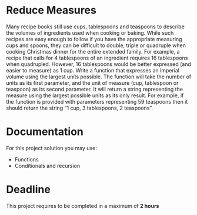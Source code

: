 # Reduce Measures

Many recipe books still use cups, tablespoons and teaspoons to describe the volumes of ingredients used when cooking or baking. While such recipes are easy enough to follow if you have the appropriate measuring cups and spoons, they can be difficult to double, triple or quadruple when cooking Christmas dinner for the entire extended family. For example, a recipe that calls for 4 tablespoons of an ingredient requires 16 tablespoons when quadrupled. However, 16 tablespoons would be better expressed (and easier to measure) as 1 cup.
Write a function that expresses an imperial volume using the largest units possible. 
The function will take the number of units as its first parameter, and the unit of measure (cup, tablespoon or teaspoon) as its second parameter. 
It will return a string representing the measure using the largest possible units as its only result. 
For example, if the function is provided with parameters representing 59 teaspoons then it should return the string “1 cup, 3 tablespoons, 2 teaspoons”.


# Documentation

For this project solution you may use:

- Functions
- Conditionals and recursion

# Deadline

This project requires to be completed in a maximum of **2 hours**
